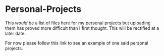 # Personal-Projects

This *would* be a list of files here for my personal projects but uploading them has proved more difficult than I first thought.
This will be rectified at a later date. 

For now please follow this link to see an example of one said personal projects.

